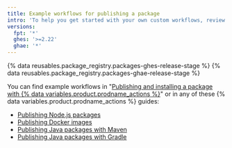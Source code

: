 ```yaml
---
title: Example workflows for publishing a package
intro: 'To help you get started with your own custom workflows, review some example workflows for publishing packages.'
versions:
  fpt: '*'
  ghes: '>=2.22'
  ghae: '*'
---
```


{% data reusables.package_registry.packages-ghes-release-stage %}
{% data reusables.package_registry.packages-ghae-release-stage %}

You can find example workflows in "[Publishing and installing a package with {% data variables.product.prodname_actions %}](/packages/managing-github-packages-using-github-actions-workflows/publishing-and-installing-a-package-with-github-actions)" or in any of these {% data variables.product.prodname_actions %} guides:

  - [Publishing Node.js packages](/actions/guides/publishing-nodejs-packages)
  - [Publishing Docker images](/actions/guides/publishing-docker-images)
  - [Publishing Java packages with Maven](/actions/guides/publishing-java-packages-with-maven)
  - [Publishing Java packages with Gradle](/actions/guides/publishing-java-packages-with-gradle)
